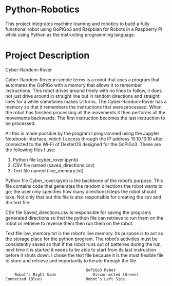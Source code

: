 # Python-Robotics
This project integrates machine learning and robotics to build a fully functional robot using GoPiGo3 and Raspbian for Robots in a Raspberry PI while using Python as the instructing programming language. 

# Project Description
Cyber-Random-Rover


Cyber-Random-Rover in simple terms is a robot that uses a program that automates the GoPiGo with a memory that allows it to remember instructions. This robot drives around freely with no lines to follow, it does not just drive around in straight line but in random directions and straight lines for a while sometimes makes U-turns. The Cyber-Random-Rover has a memory so that it remembers the instructions that were processed. When the robot has finished processing all the movements it then performs all the movements backwards. The first instruction becomes the last instruction to be processed.

All this is made possible by the program I programmed using the Jupyter Notebook interface, which I access through the IP address 10.10.10.10 after connected to the Wi-Fi of DexterOS designed for the GoPiGo3. 
These are the following files I use:
1)	Python file (cyber_rover.ipynb)
2)	CSV file named (saved_directions.csv) 
3)	Text file named (live_memory.txt)

Python file 
Cyber_rover.ipynb is the backbone of the robot’s purpose. This file contains code that generates the random directions the robot wants to go; the user only specifies how many directions/steps the robot should take. Not only that but this file is also responsible for creating the csv and the text file.

CSV file
Saved_directions.csv is responsible for saving the programs generated directions so that the python file can retrieve to run them on the robot or retrieve to reverse them then run them on the robot.

Text file 
live_memory.txt is the robot’s live memory. Its purpose is to act as the storage place for the python program. The robot’s activities must be consistently saved so that if the robot runs out of batteries during the run, next time it is started it needs to be able to start from its last instruction before it shuts down. I chose the text file because it is the most flexible file to store and retrieve and importantly to iterate through the file.

					
					                   GoPiGo3 Robot
        Robot’s Right Side                Disconnected (Green)     Connected (Blue)                   Robot’s Left Side

       

